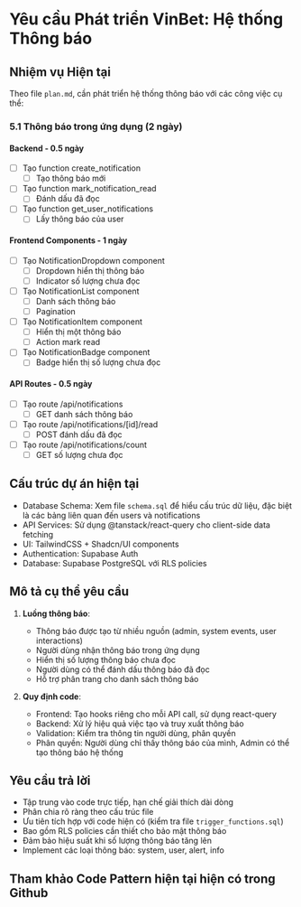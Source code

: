 # Yêu cầu Phát triển VinBet: Hệ thống Thông báo

## Nhiệm vụ Hiện tại

Theo file `plan.md`, cần phát triển hệ thống thông báo với các công việc cụ thể:

### 5.1 Thông báo trong ứng dụng (2 ngày)

#### Backend - 0.5 ngày

- [ ] Tạo function create_notification
  - [ ] Tạo thông báo mới
- [ ] Tạo function mark_notification_read
  - [ ] Đánh dấu đã đọc
- [ ] Tạo function get_user_notifications
  - [ ] Lấy thông báo của user

#### Frontend Components - 1 ngày

- [ ] Tạo NotificationDropdown component
  - [ ] Dropdown hiển thị thông báo
  - [ ] Indicator số lượng chưa đọc
- [ ] Tạo NotificationList component
  - [ ] Danh sách thông báo
  - [ ] Pagination
- [ ] Tạo NotificationItem component
  - [ ] Hiển thị một thông báo
  - [ ] Action mark read
- [ ] Tạo NotificationBadge component
  - [ ] Badge hiển thị số lượng chưa đọc

#### API Routes - 0.5 ngày

- [ ] Tạo route /api/notifications
  - [ ] GET danh sách thông báo
- [ ] Tạo route /api/notifications/[id]/read
  - [ ] POST đánh dấu đã đọc
- [ ] Tạo route /api/notifications/count
  - [ ] GET số lượng chưa đọc

## Cấu trúc dự án hiện tại

- Database Schema: Xem file `schema.sql` để hiểu cấu trúc dữ liệu, đặc biệt là các bảng liên quan đến users và notifications
- API Services: Sử dụng @tanstack/react-query cho client-side data fetching
- UI: TailwindCSS + Shadcn/UI components
- Authentication: Supabase Auth
- Database: Supabase PostgreSQL với RLS policies

## Mô tả cụ thể yêu cầu

1. **Luồng thông báo**:

   - Thông báo được tạo từ nhiều nguồn (admin, system events, user interactions)
   - Người dùng nhận thông báo trong ứng dụng
   - Hiển thị số lượng thông báo chưa đọc
   - Người dùng có thể đánh dấu thông báo đã đọc
   - Hỗ trợ phân trang cho danh sách thông báo

2. **Quy định code**:
   - Frontend: Tạo hooks riêng cho mỗi API call, sử dụng react-query
   - Backend: Xử lý hiệu quả việc tạo và truy xuất thông báo
   - Validation: Kiểm tra thông tin người dùng, phân quyền
   - Phân quyền: Người dùng chỉ thấy thông báo của mình, Admin có thể tạo thông báo hệ thống

## Yêu cầu trả lời

- Tập trung vào code trực tiếp, hạn chế giải thích dài dòng
- Phân chia rõ ràng theo cấu trúc file
- Ưu tiên tích hợp với code hiện có (kiểm tra file `trigger_functions.sql`)
- Bao gồm RLS policies cần thiết cho bảo mật thông báo
- Đảm bảo hiệu suất khi số lượng thông báo tăng lên
- Implement các loại thông báo: system, user, alert, info

## Tham khảo Code Pattern hiện tại hiện có trong Github
